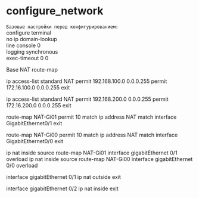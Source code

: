 # configure_network

<code>Базовые настройки перед конфигурированием:</code>  
configure terminal  
no ip domain-lookup  
line console 0  
logging synchronous  
exec-timeout 0 0  


Base NAT route-map

ip access-list standard NAT
 permit 192.168.100.0 0.0.0.255
 permit 172.16.100.0 0.0.0.255
 exit

ip access-list standard NAT
 permit 192.168.200.0 0.0.0.255
 permit 172.16.200.0 0.0.0.255
 exit
 
 

route-map NAT-Gi01 permit 10
 match ip address NAT
 match interface GigabitEthernet0/1
 exit
  
 
 
route-map NAT-Gi00 permit 10
 match ip address NAT
 match interface GigabitEthernet0/0
 exit
  

ip nat inside source route-map NAT-Gi01 interface gigabitEthernet 0/1 overload
ip nat inside source route-map NAT-Gi00 interface gigabitEthernet 0/0 overload

interface gigabitEthernet 0/1
ip nat outside
exit

interface gigabitEthernet 0/2
ip nat inside
exit

